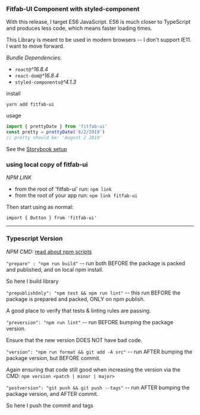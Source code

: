 ### Fitfab-UI Component with styled-component

With this release, I target ES6 JavaScript. ES6 is much closer to TypeScript and produces less code, which means faster loading times.

This Library is meant to be used in modern browsers -- I don't support IE11. I want to move forward.

_Bundle Dependencies_:

-   `react@`_^16.8.4_
-   `react-dom@`_^16.8.4_
-   `styled-components@`_^4.1.3_

install

`yarn add fitfab-ui`

usage

```js
import { prettyDate } from 'fitfab-ui'
const pretty = prettyDate('8/2/2019')
// pretty should be: 'August 2 2019'
```

See the [Storybook setup](./STORYBOOK_SETUP.md)

### using local copy of fitfab-ui

_NPM LINK_

-   from the root of 'fitfab-ui' run: `npm link`
-   from the root of your app run: `npm link fitfab-ui`

Then start using as normal:

`import { Button } from 'fitfab-ui'`

---

### Typescript Version

_NPM CMD:_ [read about npm scripts](https://docs.npmjs.com/misc/scripts)

`"prepare" : "npm run build"` --
run both BEFORE the package is packed and published, and on local npm install.

So here I build library

`"prepublishOnly": "npm test && npm run lint"` -- this run BEFORE the package is prepared and packed, ONLY on npm publish.

A good place to verify that tests & linting rules are passing.

`"preversion": "npm run lint"` -- run BEFORE bumping the package version.

Ensure that the new version DOES NOT have bad code.

`"version": "npm run format && git add -A src"` -- run AFTER bumping the package version, but BEFORE commit.

Again ensuring that code still good when increasing the version via the CMD: `npm version <patch | minor | major>`

`"postversion": "git push && git push --tags"` -- run AFTER bumping the package version, and AFTER commit.

So here I push the commit and tags
